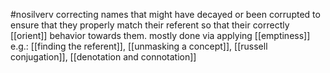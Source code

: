 #nosilverv 
correcting names that might have decayed or been corrupted to ensure that they properly match their referent so that their correctly [[orient]] behavior towards them.
mostly done via applying [[emptiness]]
e.g.: [[finding the referent]], [[unmasking a concept]], [[russell conjugation]], [[denotation and connotation]]
